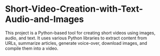 # Short-Video-Creation-with-Text-Audio-and-Images
This project is a Python-based tool for creating short videos using images, audio, and text. It uses various Python libraries to extract content from URLs, summarize articles, generate voice-over, download images, and compile them into a video.
